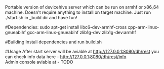 ﻿Portable version of devicehive server which can be run on armhf or x86_64 machine.
Doesn't require anything to install on target machine. Just run ./start.sh in _build dir and have fun!

#Dependencies:
sudo apt-get install libc6-dev-armhf-cross cpp-arm-linux-gnueabihf gcc-arm-linux-gnueabihf zlib1g-dev zlib1g-dev:armhf

#Building
Install dependencies and run build.sh

#Usage
After start server will be aviable at http://127.0.0.1:8080/dh/rest you can check info data here - http://127.0.0.1:8080/dh/rest/info  
Admin console aviable at - TODO

